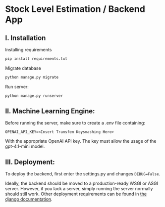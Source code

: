 # Stock Level Estimation / Backend App
## I. Installation
Installing requirements
```sh
pip install requirements.txt
```

Migrate database
```sh
python manage.py migrate
```

Run server:
```sh
python manage.py runserver
```
## II. Machine Learning Engine:
Before running the server, make sure to create a .env file containing:
```
OPENAI_API_KEY=<Insert Transfem Keysmashing Here>
```
With the appropriate OpenAI API key. The key must allow the usage of the gpt-4.1-mini model.

## III. Deployment:
To deploy the backend, first enter the settings.py and changes `DEBUG=False`.

Ideally, the backend should be moved to a production-ready WSGI or ASGI server. However, if you lack a server, simply running the server normally should still work. Other deployment requirements can be found in [the django documentation](https://docs.djangoproject.com/en/5.2/howto/deployment/checklist/#switch-away-from-manage-py-runserver).